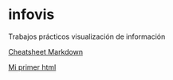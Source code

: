 # infovis
Trabajos prácticos visualización de información 

[Cheatsheet Markdown](github.com/adam-p/markdown-here/wiki/Markdown-Cheatsheet)

[Mi primer html](https://candelapalomeque.github.io/infovis/index.html)

